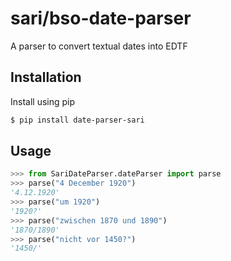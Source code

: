# sari/bso-date-parser

A parser to convert textual dates into EDTF

## Installation

Install using pip

```sh
$ pip install date-parser-sari
```

## Usage

```python
>>> from SariDateParser.dateParser import parse
>>> parse("4 December 1920")
'4.12.1920'
>>> parse("um 1920")
'1920?'
>>> parse("zwischen 1870 und 1890")
'1870/1890'
>>> parse("nicht vor 1450?")
'1450/'
```